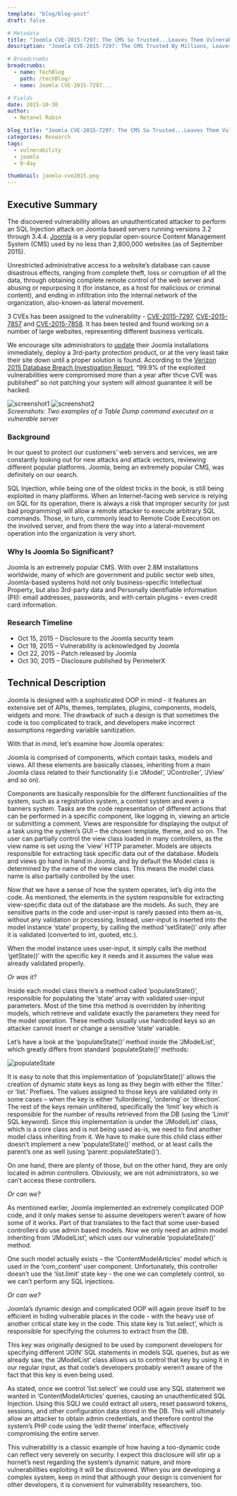 ```yaml
---
template: "blog/blog-post"
draft: false

# Metadata
title: "Joomla CVE-2015-7297: The CMS So Trusted...Leaves Them Vulnerable"
description: "Joomla CVE-2015-7297: The CMS Trusted By Millions, Leaves them all vulnerable"

# Breadcrumbs
breadcrumbs:
  - name: TechBlog
    path: /techBlog/
  - name: Joomla CVE-2015-7297...

# Fields
date: 2015-10-30
author:
  - Netanel Rubin

blog_title: "Joomla CVE-2015-7297: The CMS So Trusted...Leaves Them Vulnerable"
categories: Research
tags:
  - vulnerability
  - joomla
  - 0-day

thumbnail: joomla-cve2015.png
---
```


## Executive Summary

The discovered vulnerability allows an unauthenticated attacker to perform an SQL Injection attack on Joomla based servers running versions 3.2 through 3.4.4. [Joomla](https://www.joomla.org/about-joomla.html) is a very popular open-source Content Management System (CMS) used by no less than 2,800,000 websites (as of September 2015).

Unrestricted administrative access to a website’s database can cause disastrous effects, ranging from complete theft, loss or corruption of all the data, through obtaining complete remote control of the web server and abusing or repurposing it (for instance, as a host for malicious or criminal content), and ending in infiltration into the internal network of the organization, also-known-as lateral movement.

3 CVEs has been assigned to the vulnerability - [CVE-2015-7297](http://cve.mitre.org/cgi-bin/cvename.cgi?name=CVE-2015-7297), [CVE-2015-7857](http://cve.mitre.org/cgi-bin/cvename.cgi?name=CVE-2015-7857) and [CVE-2015-7858](http://cve.mitre.org/cgi-bin/cvename.cgi?name=CVE-2015-7858). It has been tested and found working on a number of large websites, representing different business verticals.

We encourage site administrators to [update](https://www.joomla.org/announcements/release-news/5634-joomla-3-4-5-released.html) their Joomla installations immediately, deploy a 3rd-party protection product, or at the very least take their site down until a proper solution is found. According to the [Verizon 2015 Database Breach Investigation Report](http://www.verizonenterprise.com/resources/reports/rp_data-breach-investigation-report-2015_en_xg.pdf), “99.9% of the exploited vulnerabilities were compromised more than a year after thcve CVE was published” so not patching your system will almost guarantee it will be hacked.

![screenshot1](/assets/images/blog/joomla-screenshot1.png)
![screenshot2](/assets/images/blog/joomla-screenshot2.png)
<br>_Screenshots: Two examples of a Table Dump command executed on a vulnerable server_

### Background

In our quest to protect our customers’ web servers and services, we are constantly looking out for new attacks and attack vectors, reviewing different popular platforms. Joomla, being an extremely popular CMS, was definitely on our search.

SQL Injection, while being one of the oldest tricks in the book, is still being exploited in many platforms. When an Internet-facing web service is relying on SQL for its operation, there is always a risk that improper security (or just bad programming) will allow a remote attacker to execute arbitrary SQL commands. Those, in turn, commonly lead to Remote Code Execution on the involved server, and from there the way into a lateral-movement operation into the organization is very short.

### Why Is Joomla So Significant?

Joomla is an extremely popular CMS. With over 2.8M installations worldwide, many of which are government and public sector web sites, Joomla-based systems hold not only business-specific Intellectual Property, but also 3rd-party data and Personally identifiable information (PII): email addresses, passwords, and with certain plugins - even credit card information.

### Research Timeline

- Oct 15, 2015 – Disclosure to the Joomla security team
- Oct 19, 2015 – Vulnerability is acknowledged by Joomla
- Oct 22, 2015 – Patch released by Joomla
- Oct 30, 2015 – Disclosure published by PerimeterX

## Technical Description

Joomla is designed with a sophisticated OOP in mind - it features an extensive set of APIs, themes, templates, plugins, components, models, widgets and more. The drawback of such a design is that sometimes the code is too complicated to track, and developers make incorrect assumptions regarding variable sanitization.

With that in mind, let’s examine how Joomla operates:

Joomla is comprised of components, which contain tasks, models and views. All these elements are basically classes, inheriting from a main Joomla class related to their functionality (i.e ‘JModel’, ‘JController’, ‘JView’ and so on).

Components are basically responsible for the different functionalities of the system, such as a registration system, a content system and even a banners system. Tasks are the code representation of different actions that can be performed in a specific component, like logging in, viewing an article or submitting a comment. Views are responsible for displaying the output of a task using the system’s GUI – the chosen template, theme, and so on. The user can partially control the view class loaded in many controllers, as the view name is set using the ‘view’ HTTP parameter. Models are objects responsible for extracting task specific data out of the database. Models and views go hand in hand in Joomla, and by default the Model class is determined by the name of the view class. This means the model class name is also partially controlled by the user.

Now that we have a sense of how the system operates, let’s dig into the code.
As mentioned, the elements in the system responsible for extracting view-specific data out of the database are the models. As such, they are sensitive parts in the code and user-input is rarely passed into them as-is, without any validation or processing. Instead, user-input is inserted into the model instance ‘state’ property, by calling the method ‘setState()’ only after it is validated (converted to int, quoted, etc.).

When the model instance uses user-input, it simply calls the method ‘getState()’ with the specific key it needs and it assumes the value was already validated properly.

_Or was it?_

Inside each model class there’s a method called ‘populateState()’, responsible for populating the ‘state’ array with validated user-input parameters. Most of the time this method is overridden by inheriting models, which retrieve and validate exactly the parameters they need for the model operation. These methods usually use hardcoded keys so an attacker cannot insert or change a sensitive ‘state’ variable.

Let’s have a look at the ‘populateState()’ method inside the ‘JModelList’, which greatly differs from standard ‘populateState()’ methods:

![populateState](/assets/images/blog/populateState.png)

It is easy to note that this implementation of ‘populateState()’ allows the creation of dynamic state keys as long as they begin with either the ‘filter.’ or ‘list.’ Prefixes. The values assigned to those keys are validated only in some cases – when the key is either ‘fullordering’, ‘ordering’ or ‘direction’. The rest of the keys remain unfiltered, specifically the ‘limit’ key which is responsible for the number of results retrieved from the DB (using the ‘Limit’ SQL keyword).
Since this implementation is under the ‘JModelList’ class, which is a core class and is not being used as-is, we need to find another model class inheriting from it. We have to make sure this child class either doesn’t implement a new ‘populateState()’ method, or at least calls the parent’s one as well (using ‘parent::populateState()’).

On one hand, there are plenty of those, but on the other hand, they are only located in admin controllers. Obviously, we are not administrators, so we can’t access these controllers.

_Or can we?_

As mentioned earlier, Joomla implemented an extremely complicated OOP code, and it only makes sense to assume developers weren’t aware of how some of it works. Part of that translates to the fact that some user-based controllers do use admin based models.
Now we only need an admin model inheriting from ‘JModelList’, which uses our vulnerable ‘populateState()’ method.

One such model actually exists – the ‘ContentModelArticles’ model which is used in the ‘com_content’ user component. Unfortunately, this controller doesn’t use the ‘list.limit’ state key - the one we can completely control, so we can’t perform any SQL injections.

_Or can we?_

Joomla’s dynamic design and complicated OOP will again prove itself to be efficient in hiding vulnerable places in the code - with the heavy use of another critical state key in the code.
This state key is ‘list.select’, which is responsible for specifying the columns to extract from the DB.

This key was originally designed to be used by component developers for specifying different ‘JOIN’ SQL statements in models SQL queries, but as we already saw, the ‘JModelList’ class allows us to control that key by using it in our regular input, as that code’s developers probably weren’t aware of the fact that this key is even being used.

As stated, once we control ‘list.select’ we could use any SQL statement we wanted in ‘ContentModelArticles’ queries, causing an unauthenticated SQL Injection. Using this SQLI we could extract all users, reset password tokens, sessions, and other configuration data stored in the DB. This will ultimately allow an attacker to obtain admin credentials, and therefore control the system’s PHP code using the ‘edit theme’ interface, effectively compromising the entire server.

This vulnerability is a classic example of how having a too-dynamic code can reflect very severely on security. I expect this disclosure will stir up a hornet’s nest regarding the system’s dynamic nature, and more vulnerabilities exploiting it will be discovered.
When you are developing a complex system, keep in mind that although your design is convenient for other developers, it is convenient for vulnerability researchers, too.
